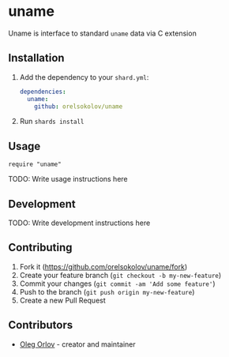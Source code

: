 # uname

Uname is interface to standard `uname` data via C extension

## Installation

1. Add the dependency to your `shard.yml`:

   ```yaml
   dependencies:
     uname:
       github: orelsokolov/uname
   ```

2. Run `shards install`

## Usage

```crystal
require "uname"
```

TODO: Write usage instructions here

## Development

TODO: Write development instructions here

## Contributing

1. Fork it (<https://github.com/orelsokolov/uname/fork>)
2. Create your feature branch (`git checkout -b my-new-feature`)
3. Commit your changes (`git commit -am 'Add some feature'`)
4. Push to the branch (`git push origin my-new-feature`)
5. Create a new Pull Request

## Contributors

- [Oleg Orlov](https://github.com/orelsokolov) - creator and maintainer
